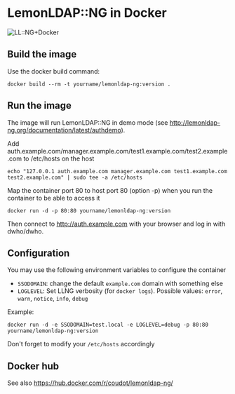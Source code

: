 # LemonLDAP::NG in Docker

![LL::NG+Docker](http://lemonldap-ng.org/_media/documentation/lemonldap-ng-docker.png)

## Build the image

Use the docker build command:

    docker build --rm -t yourname/lemonldap-ng:version .

## Run the image

The image will run LemonLDAP::NG in demo mode (see http://lemonldap-ng.org/documentation/latest/authdemo).

Add auth.example.com/manager.example.com/test1.example.com/test2.example.com to /etc/hosts on the host

    echo "127.0.0.1 auth.example.com manager.example.com test1.example.com test2.example.com" | sudo tee -a /etc/hosts

Map the container port 80 to host port 80 (option -p) when you run the container to be able to access it

    docker run -d -p 80:80 yourname/lemonldap-ng:version

Then connect to http://auth.example.com with your browser and log in with dwho/dwho.

## Configuration

You may use the following environment variables to configure the container

* `SSODOMAIN`: change the default `example.com` domain with something else
* `LOGLEVEL`: Set LLNG verbosity (for `docker logs`). Possible values: `error`, `warn`, `notice`, `info`, `debug`

Example:

    docker run -d -e SSODOMAIN=test.local -e LOGLEVEL=debug -p 80:80 yourname/lemonldap-ng:version

Don't forget to modify your `/etc/hosts` accordingly

## Docker hub

See also https://hub.docker.com/r/coudot/lemonldap-ng/
